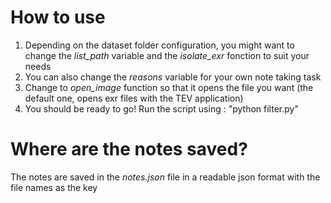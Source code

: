 # How to use
1. Depending on the dataset folder configuration, you might want to change the *list_path* variable and the *isolate_exr* fonction to suit your needs
2. You can also change the *reasons* variable for your own note taking task
3. Change to *open_image* function so that it opens the file you want (the default one, opens exr files with the TEV application)
4. You should be ready to go! Run the script using : "python filter.py"

# Where are the notes saved?
The notes are saved in the *notes.json* file in a readable json format with the file names as the key

